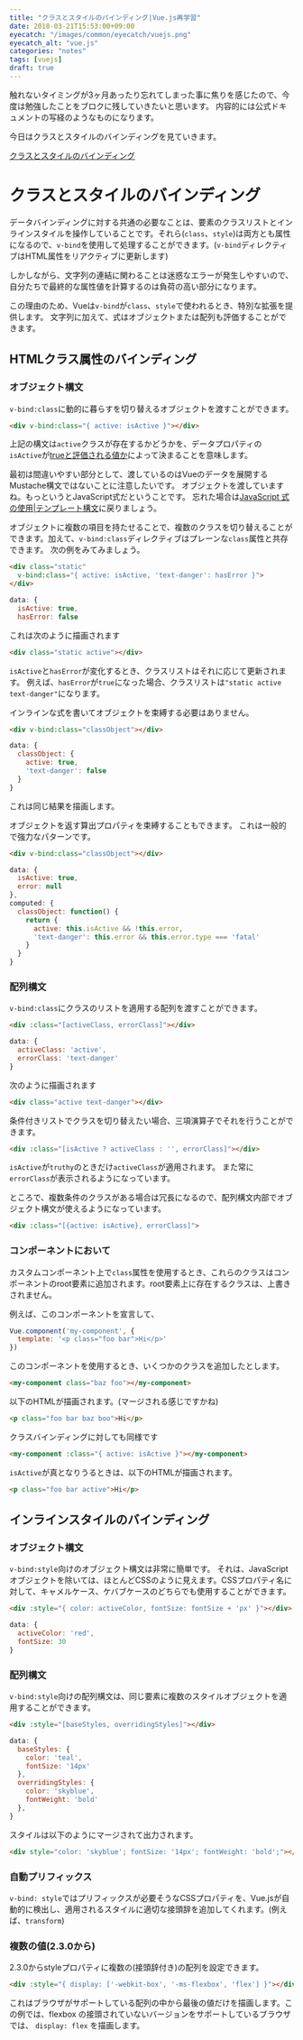 ```yaml
---
title: "クラスとスタイルのバインディング|Vue.js再学習"
date: 2018-03-21T15:53:00+09:00
eyecatch: "/images/common/eyecatch/vuejs.png"
eyecatch_alt: "vue.js"
categories: "notes"
tags: [vuejs]
draft: true
---
```


触れないタイミングが3ヶ月あったり忘れてしまった事に焦りを感じたので、今度は勉強したことをブロクに残していきたいと思います。
内容的には公式ドキュメントの写経のようなものになります。

今日はクラスとスタイルのバインディングを見ていきます。

[クラスとスタイルのバインディング](https://jp.vuejs.org/v2/guide/computed.html#%E3%82%A6%E3%82%A9%E3%83%83%E3%83%81%E3%83%A3)

# クラスとスタイルのバインディング

データバインディングに対する共通の必要なことは、要素のクラスリストとインラインスタイルを操作していることです。それら(`class`、`style`)は両方とも属性になるので、`v-bind`を使用して処理することができます。(`v-bind`ディレクティブはHTML属性をリアクティブに更新します)

しかしながら、文字列の連結に関わることは迷惑なエラーが発生しやすいので、自分たちで最終的な属性値を計算するのは負荷の高い部分になります。

この理由のため、Vueは`v-bind`が`class`、`style`で使われるとき、特別な拡張を提供します。
文字列に加えて、式はオブジェクトまたは配列も評価することができます。

## HTMLクラス属性のバインディング

### オブジェクト構文

`v-bind:class`に動的に暮らすを切り替えるオブジェクトを渡すことができます。

```html
<div v-bind:class="{ active: isActive }"></div>
```

上記の構文は`active`クラスが存在するかどうかを、データプロパティの`isActive`が[trueと評価される値か](https://developer.mozilla.org/ja/docs/Glossary/Boolean)によって決まることを意味します。

最初は間違いやすい部分として、渡しているのはVueのデータを展開するMustache構文ではないことに注意したいです。
オブジェクトを渡していますね。もっというとJavaScript式だということです。
忘れた場合は<a href="https://jp.vuejs.org/v2/guide/syntax.html#JavaScript-%E5%BC%8F%E3%81%AE%E4%BD%BF%E7%94%A8" target="_blank">JavaScript 式の使用|テンプレート構文</a>に戻りましょう。

オブジェクトに複数の項目を持たせることで、複数のクラスを切り替えることができます。加えて、`v-bind:class`ディレクティブはプレーンな`class`属性と共存できます。
次の例をみてみましょう。

```html
<div class="static"
  v-bind:class="{ active: isActive, 'text-danger': hasError }">
</div>
```

```JavaScript
data: {
  isActive: true,
  hasError: false

```

これは次のように描画されます

```html
<div class="static active"></div>
```

`isActive`と`hasError`が変化するとき、クラスリストはそれに応じて更新されます。
例えば、`hasError`が`true`になった場合、クラスリストは`"static active text-danger"`になります。

インラインな式を書いてオブジェクトを束縛する必要はありません。

```html
<div v-bind:class="classObject"></div>
```

```JavaScript
data: {
  classObject: {
    active: true,
    'text-danger': false
  }
}
```

これは同じ結果を描画します。

オブジェクトを返す算出プロパティを束縛することもできます。
これは一般的で強力なパターンです。

```html
<div v-bind:class="classObject"></div>
```

```Javascript
data: {
  isActive: true,
  error: null
},
computed: {
  classObject: function() {
    return {
      active: this.isActive && !this.error,
      'text-danger': this.error && this.error.type === 'fatal'
    }
  }
}
```

### 配列構文

`v-bind:class`にクラスのリストを適用する配列を渡すことができます。

```html
<div :class="[activeClass, errorClass]"></div>
```

```JavaScript
data: {
  activeClass: 'active',
  errorClass: 'text-danger'
}
```

次のように描画されます

```html
<div class="active text-danger"></div>
```

条件付きリストでクラスを切り替えたい場合、三項演算子でそれを行うことができます。

```html
<div :class="[isActive ? activeClass : '', errorClass]"></div>
```

`isActive`が`truthy`のときだけ`activeClass`が適用されます。
また常に`errorClass`が表示されるようになっています。

ところで、複数条件のクラスがある場合は冗長になるので、配列構文内部でオブジェクト構文が使えるようになっています。

```html
<div :class="[{active: isActive}, errorClass]">
```

### コンポーネントにおいて

カスタムコンポーネント上で`class`属性を使用するとき、これらのクラスはコンポーネントのroot要素に追加されます。root要素上に存在するクラスは、上書きされません。

例えば、このコンポーネントを宣言して、

```JavaScript
Vue.component('my-component', {
  template: '<p class="foo bar">Hi</p>'
})
```

このコンポーネントを使用するとき、いくつかのクラスを追加したとします。

```html
<my-component class="baz foo"></my-component>
```

以下のHTMLが描画されます。(マージされる感じですかね)

```html
<p class="foo bar baz boo">Hi</p>
```

クラスバインディングに対しても同様です

```html
<my-component :class="{ active: isActive }"></my-component>
```

`isActive`が真となりうるときは、以下のHTMLが描画されます。

```html
<p class="foo bar active">Hi</p>
```

## インラインスタイルのバインディング

### オブジェクト構文

`v-bind:style`向けのオブジェクト構文は非常に簡単です。
それは、JavaScriptオブジェクトを除いては、ほとんどCSSのように見えます。CSSプロパティ名に対して、キャメルケース、ケバブケースのどちらでも使用することができます。

```html
<div :style="{ color: activeColor, fontSize: fontSize + 'px' }"></div>
```

```JavaScript
data: {
  activeColor: 'red',
  fontSize: 30
}
```

### 配列構文

`v-bind:style`向けの配列構文は、同じ要素に複数のスタイルオブジェクトを適用することができます。

```html
<div :style="[baseStyles, overridingStyles]"></div>
```

```JavaScript
data: {
  baseStyles: {
    color: 'teal',
    fontSize: '14px'
  },
  overridingStyles: {
    color: 'skyblue',
    fontWeight: 'bold'
  },
}
```

スタイルは以下のようにマージされて出力されます。

```html
<div style="color: 'skyblue'; fontSize: '14px'; fontWeight: 'bold';"></div>
```


### 自動プリフィックス

`v-bind: style`ではプリフィックスが必要そうなCSSプロパティを、Vue.jsが自動的に検出し、適用されるスタイルに適切な接頭辞を追加してくれます。(例えば、`transform`)

### 複数の値(2.3.0から)

2.3.0からstyleプロパティに複数の(接頭辞付き)の配列を設定できます。

```html
<div :style="{ display: ['-webkit-box', '-ms-flexbox', 'flex'] }"></div>
```

これはブラウザがサポートしている配列の中から最後の値だけを描画します。この例では、flexbox の接頭されていないバージョンをサポートしているブラウザでは、 `display: flex` を描画します。